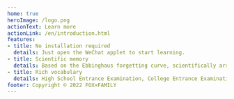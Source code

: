 ```yaml
---
home: true
heroImage: /logo.png
actionText: Learn more
actionLink: /en/introduction.html
features:
- title: No installation required
  details: Just open the WeChat applet to start learning.
- title: Scientific memory
  details: Based on the Ebbinghaus forgetting curve, scientifically arrange the review time, so that you can better master the words.
- title: Rich vocabulary
  details: High School Entrance Examination, College Entrance Examination, CET 4 and 6, Postgraduate entrance examination, TOEFL... Whatever you want, we have it.
footer: Copyright © 2022 FOX×FAMILY
---
```


